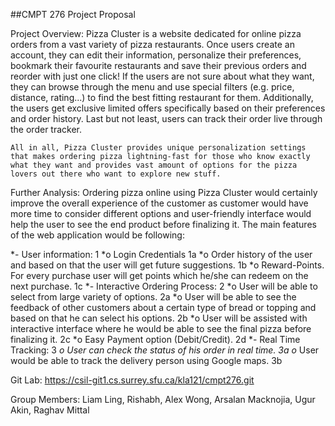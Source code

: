 ##CMPT 276 Project Proposal
 
Project Overview:
	Pizza Cluster is a website dedicated for online pizza orders from a vast variety of pizza restaurants. Once users create an account, they can edit their information, personalize their preferences, bookmark their favourite restaurants and save their previous orders and reorder with just one click! If the users are not sure about what they want, they can browse through the menu and use special filters (e.g. price, distance, rating...) to find the best fitting restaurant for them. Additionally, the users get exclusive limited offers specifically based on their preferences and order history. Last but not least, users can track their order live through the order tracker.

	All in all, Pizza Cluster provides unique personalization settings that makes ordering pizza lightning-fast for those who know exactly what they want and provides vast amount of options for the pizza lovers out there who want to explore new stuff.
 
Further Analysis:
	Ordering pizza online using Pizza Cluster would certainly improve the overall experience of the customer as customer would have more time to consider different options and user-friendly interface would help the user to see the end product before finalizing it. The main features of the web application would be following:
	
*- User information: 1
*o   Login Credentials 1a
*o   Order history of the user and based on that the user will get future suggestions. 1b
*o   Reward-Points. For every purchase user will get points which he/she can redeem on the next purchase. 1c
*- Interactive Ordering Process: 2
*o   User will be able to select from large variety of options. 2a
*o   User will be able to see the feedback of other customers about a certain type of bread or topping and based on that he can select his options. 2b
*o   User will be assisted with interactive interface where he would be able to see the final pizza before finalizing it. 2c
*o   Easy Payment option (Debit/Credit). 2d
*- Real Time Tracking: 3
*o   User can check the status of his order in real time. 3a
o*   User would be able to track the delivery person using Google maps. 3b
 
Git Lab: https://csil-git1.cs.surrey.sfu.ca/kla121/cmpt276.git
 
Group Members: Liam Ling, Rishabh, Alex Wong, Arsalan Macknojia, Ugur Akin, Raghav Mittal